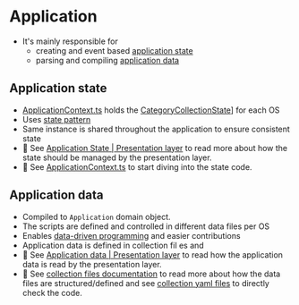 # Application

- It's mainly responsible for
  - creating and event based [application state](#application-state)
  - parsing and compiling [application data](#application-data)

## Application state

- [ApplicationContext.ts](./../src/application/Context/ApplicationContext.ts) holds the [CategoryCollectionState](./../src/application/Context/State/CategoryCollectionState.ts)] for each OS
- Uses [state pattern](https://en.wikipedia.org/wiki/State_pattern)
- Same instance is shared throughout the application to ensure consistent state
- 📖 See [Application State | Presentation layer](./presentation.md#application-state) to read more about how the state should be managed by the presentation layer.
- 📖 See [ApplicationContext.ts](./../src/application/Context/ApplicationContext.ts) to start diving into the state code.

## Application data

- Compiled to `Application` domain object.
- The scripts are defined and controlled in different data files per OS
- Enables [data-driven programming](https://en.wikipedia.org/wiki/Data-driven_programming) and easier contributions
- Application data is defined in collection fil es and
- 📖 See [Application data | Presentation layer](./presentation.md#application-data) to read how the application data is read by the presentation layer.
- 📖 See [collection files documentation](./collection-files.md) to read more about how the data files are structured/defined and see [collection yaml files](./../src/application/collections/) to directly check the code.
